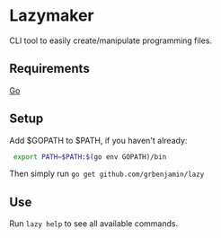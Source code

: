 # Lazymaker
CLI tool to easily create/manipulate programming files.

## Requirements
[Go](https://golang.org/dl/)

## Setup
Add $GOPATH to $PATH, if you haven't already:
```bash
 export PATH=$PATH:$(go env GOPATH)/bin
```

Then simply run
``
go get github.com/grbenjamin/lazy
``

## Use

Run `lazy help` to see all available commands.
